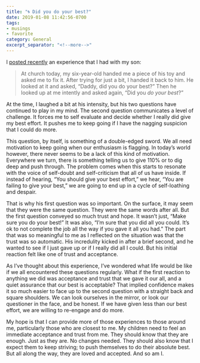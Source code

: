 ```yaml
---
title: "🌀 Did you do your best?"
date: 2019-01-08 11:42:56-0700
tags:
- musings
- favorite
category: General
excerpt_separator: "<!--more-->"
---
```


I [posted recently](https://bennorris.org/2019/01/06/your-best) an experience that I had with my son:

>  At church today, my six-year-old handed me a piece of his toy and asked me to fix it. After trying for just a bit, I handed it back to him. He looked at it and asked, “Daddy, did you do your best?” Then he looked up at me intently and asked again, “Did you *do your best*?”

<!--more-->

At the time, I laughed a bit at his intensity, but his two questions have continued to play in my mind. The second question communicates a level of challenge. It forces me to self evaluate and decide whether I really did give my best effort. It pushes me to keep going if I have the nagging suspicion that I could do more.

This question, by itself, is something of a double-edged sword. We all need motivation to keep going when our enthusiasm is flagging. In today’s world however, there never seems to be a lack of this kind of motivation. Everywhere we turn, there is something telling us to give 110% or to dig deep and push through. The problem comes when this starts to resonate with the voice of self-doubt and self-criticism that all of us have inside. If instead of hearing, “You should give your best effort,” we hear, “You are failing to give your best,” we are going to end up in a cycle of self-loathing and despair.

That is why his first question was so important. On the surface, it may seem that they were the same question. They were the same words after all. But the first question conveyed so much trust and hope. It wasn’t just, “Make sure you do your best!” It was also, “I’m sure that you did all you could. It’s ok to not complete the job all the way if you gave it all you had.” The part that was so meaningful to me as I reflected on the situation was that the trust was so automatic. His incredulity kicked in after a brief second, and he wanted to see if I just gave up or if I really did all I could. But his initial reaction felt like one of trust and acceptance.

As I’ve thought about this experience, I’ve wondered what life would be like if we all encountered these questions regularly. What if the first reaction to anything we did was acceptance and trust that we gave it our all, and a quiet assurance that our best is acceptable? That implied confidence makes it so much easier to face up to the second question with a straight back and square shoulders. We can look ourselves in the mirror, or look our questioner in the face, and be honest. If we have given less than our best effort, we are willing to re-engage and do more.

My hope is that I can provide more of those experiences to those around me, particularly those who are closest to me. My children need to feel an immediate acceptance and trust from me. They should know that they are enough. Just as they are. No changes needed. They should also know that I expect them to keep striving; to push themselves to do their absolute best. But all along the way, they are loved and accepted. And so am I.